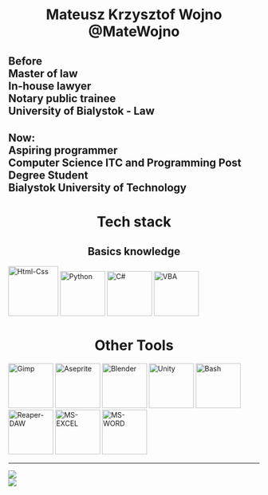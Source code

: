 <div id="about">
        <h1 align="center" color="rgb(230, 161, 87)">Mateusz Krzysztof Wojno @MateWojno</h1>
        <h2 >Before <br> Master of law <br> In-house lawyer <br> Notary public trainee <br> University of Bialystok - Law</h2>
        <h2 color="rgb(230, 161, 87)">Now: <br> Aspiring programmer <br> Computer Science ITC and Programming Post Degree Student <br> Bialystok University of Technology</h2>
        <div align="center"> 
        </div>
        
<div> 
       <h1 align="center">Tech stack</h1>
       <h2 align="center" color="rgb(230, 161, 87)">Basics knowledge</h2>
        <img src="https://user-images.githubusercontent.com/110040191/197192995-d9051c52-8ef4-4cdb-8eab-ac8ed59479a6.png" title="Html-Css" height="100px">
       <img src="https://user-images.githubusercontent.com/110040191/197194610-b05e3011-0418-40ce-872a-3107e57c184d.png" title="Python" height="90px">
       <img src="https://user-images.githubusercontent.com/110040191/197194904-8e7e7b9d-d0bf-4fdb-b879-f2189cabef18.png" title="C#" height="90px">
       <img src="https://user-images.githubusercontent.com/110040191/197195510-201ac056-543f-43d8-a227-8b1c9539579f.png" title="VBA" height="90px">
</div>
<div>
        <h1 align="center">Other Tools</h1>
<img src="https://user-images.githubusercontent.com/110040191/197196331-4cd8f062-b74b-42be-8ba4-b6cd1f642996.png" title="Gimp" height="90px">
<img src="https://user-images.githubusercontent.com/110040191/197196333-237ec06c-55c8-491f-8957-2f39c381db55.png" title="Aseprite" height="90px">        
<img src="https://user-images.githubusercontent.com/110040191/197196335-9f3a2cfc-6e92-487e-a0e3-bc83e0f7098a.png" title="Blender" height="90px">
<img src="https://user-images.githubusercontent.com/110040191/197198383-b2671877-e595-42a7-b0b0-cd75a7512468.png" title="Unity" height="90px">
<img src="https://user-images.githubusercontent.com/110040191/197202502-d5e0794e-a4d0-48e5-9dbb-bba529946b46.png" title="Bash" height="90px">
<img src="https://user-images.githubusercontent.com/110040191/197199849-ace29787-94b4-4174-9c00-5ec986b3fca9.jpg" title="Reaper-DAW" height="90px">
<img src="https://user-images.githubusercontent.com/110040191/197199478-d4538828-9a8d-464b-90d4-d534ce42fa4f.png" title="MS-EXCEL" height="90px">
<img src="https://user-images.githubusercontent.com/110040191/197199482-6f460716-b095-417b-bda2-22f13e6ea3cd.png" title="MS-WORD" height="90px">
<br><hr>

</div>
<div id="streak">
        <img src="https://github-readme-streak-stats.herokuapp.com/?user=MateWojno"><br>
        <img src="https://github-readme-stats.vercel.app/api/top-langs/?username=matewojno&layout=compact">
</div>






